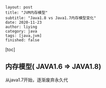 ```
layout: post
title: "JVM内存模型"
subtitle: "Java1.8 vs Java1.7内存模型变化"
date: 2020-11-23
author: liying
category: java
tags: [java,jvm]
finished: false
```

[toc]

## 内存模型( JAVA1.6 => JAVA1.8)



从java1.7开始，逐渐废弃永久代

